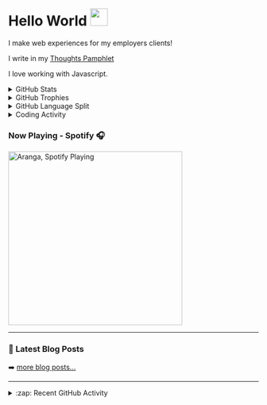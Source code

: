 # Hello World <img src="https://raw.githubusercontent.com/MartinHeinz/MartinHeinz/master/wave.gif" width="35px">

I make web experiences for my employers clients!

I write in my [Thoughts Pamphlet]

I love working with Javascript.

<details>
  <summary>GitHub Stats</summary>

![GitHub Stats Card]   

</details>

<details>
  <summary>GitHub Trophies</summary>

![GitHub Trophies]

</details>

<details>
  <summary>GitHub Language Split</summary>

![github language split]

</details>

<details>
  <summary>Coding Activity</summary>

![Aranga's Coding stats]

</details>

### Now Playing - Spotify 🎧

[<img src="https://novatorem-mu-olive.vercel.app/api/spotify" alt="Aranga, Spotify Playing" width="350" />](https://open.spotify.com/user/21xbe62tfkeoym6jacq4ae4la?si=Zrr4uZ9CT_ulgIfExnH9Bg)

---

### 📕 Latest Blog Posts

<!-- BLOG-POST-LIST:START -->

<!-- BLOG-POST-LIST:END -->

➡️ [more blog posts...](https://codestackr.com)

---

<details>
  <summary>:zap: Recent GitHub Activity</summary>
<!--START_SECTION:activity-->
1. 🎉 Merged PR [#1](https://github.com/arangates/arangates.github.io/pull/1) in [arangates/arangates.github.io](https://github.com/arangates/arangates.github.io)
2. 🎉 Merged PR [#2](https://github.com/arangates/arangates.github.io/pull/2) in [arangates/arangates.github.io](https://github.com/arangates/arangates.github.io)
3. 🎉 Merged PR [#3](https://github.com/arangates/arangates.github.io/pull/3) in [arangates/arangates.github.io](https://github.com/arangates/arangates.github.io)
4. 🎉 Merged PR [#4](https://github.com/arangates/arangates.github.io/pull/4) in [arangates/arangates.github.io](https://github.com/arangates/arangates.github.io)
5. 🎉 Merged PR [#5](https://github.com/arangates/arangates.github.io/pull/5) in [arangates/arangates.github.io](https://github.com/arangates/arangates.github.io)
<!--END_SECTION:activity-->
</details>

<!-- Links -->

[Thoughts Pamphlet]: http://arangates.github.io/
[github language split]: https://ghui.vercel.app/pie.png?username=arangates
[github stats card]: https://github-readme-stats.vercel.app/api?username=arangates
[Aranga's Coding stats]: https://github-readme-stats.vercel.app/api/wakatime?username=arangates
[github trophies]: https://github-profile-trophy.vercel.app/?username=arangates&column=4&margin-w=18&margin-h=15
